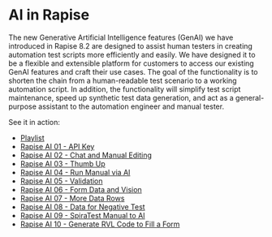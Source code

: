 # AI in Rapise

<div class="ai-watermark">
</div>

The new Generative Artificial Intelligence features (GenAI) we have introduced in Rapise 8.2 are designed to assist human testers in creating automation test scripts more efficiently and easily. We have designed it to be a flexible and extensible platform for customers to access our existing GenAI features and craft their use cases. The goal of the functionality is to shorten the chain from a human-readable test scenario to a working automation script. In addition, the functionality will simplify test script maintenance, speed up synthetic test data generation, and act as a general-purpose assistant to the automation engineer and manual tester.

See it in action:

- [Playlist](https://www.youtube.com/playlist?list=PL1GncVUgF5nsm6OxusGnzY8iBE-nEp36C)
- [Rapise AI 01 - API Key](https://youtu.be/ztMQsWBDfAg)
- [Rapise AI 02 - Chat and Manual Editing](https://youtu.be/iUZ24aKJ-FQ)
- [Rapise AI 03 - Thumb Up](https://youtu.be/-yCvrWcI_KM)
- [Rapise AI 04 - Run Manual via AI](https://youtu.be/xf6ZlXE-Br8)
- [Rapise AI 05 - Validation](https://youtu.be/XC6EzAGX81k)
- [Rapise AI 06 - Form Data and Vision](https://youtu.be/8N_JSfyTpC4)
- [Rapise AI 07 - More Data Rows](https://youtu.be/00yfYC4myMo)
- [Rapise AI 08 - Data for Negative Test](https://youtu.be/GbyeZAdSg4c)
- [Rapise AI 09 - SpiraTest Manual to AI](https://youtu.be/ZXm8v6uQCoE)
- [Rapise AI 10 - Generate RVL Code to Fill a Form](https://youtu.be/FF3aS8418Bc)

